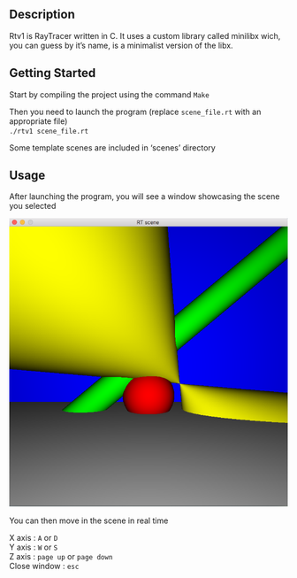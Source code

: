 ## Description

Rtv1 is RayTracer written in C. It uses a custom library called minilibx wich, you can guess by it’s name, is a minimalist version of the libx.

## Getting Started

Start by compiling the project using the command `Make`

Then you need to launch the program (replace `scene_file.rt` with an appropriate file)<br>
`./rtv1 scene_file.rt`

Some template scenes are included in ‘scenes’ directory

## Usage

After launching the program, you will see a window showcasing the scene you selected

![alt text](https://github.com/narajaon/RTv1/blob/master/readme_pics/simple_scene.png)

You can then move in the scene in real time

X axis :		`A` or `D` <br>
Y axis :		`W` or `S` <br>
Z axis :		`page up` or `page down` <br>
Close window :	`esc`
